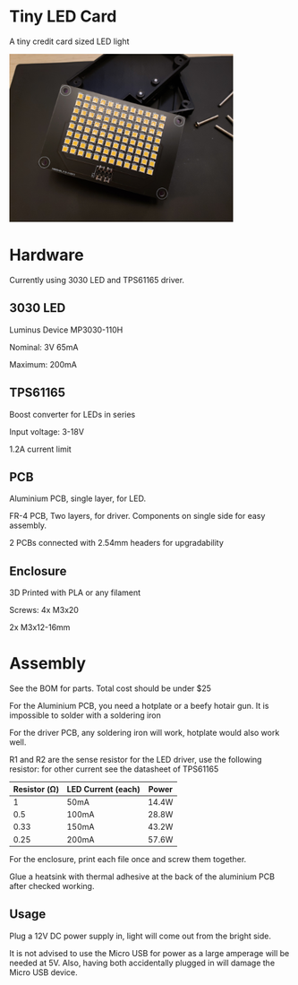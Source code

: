 # Tiny LED Card
 A tiny credit card sized LED light
 
 <img src="/Pictures/alu-led-pcb.jpg" width="400">

# Hardware
 Currently using 3030 LED and TPS61165 driver.

## 3030 LED
 Luminus Device MP3030-110H
 
 Nominal: 3V 65mA
 
 Maximum: 200mA

## TPS61165
 Boost converter for LEDs in series

 Input voltage: 3-18V
 
 1.2A current limit

## PCB
 Aluminium PCB, single layer, for LED.
 
 FR-4 PCB, Two layers, for driver.
 Components on single side for easy assembly.
 
 2 PCBs connected with 2.54mm headers for upgradability 

## Enclosure
 3D Printed with PLA or any filament
 
 Screws: 4x M3x20
 
 2x M3x12-16mm 
 
# Assembly
 See the BOM for parts.
 Total cost should be under $25

 For the Aluminium PCB, you need a hotplate or a beefy hotair gun.
 It is impossible to solder with a soldering iron 
 
 For the driver PCB, any soldering iron will work, hotplate would also work well.
 
 R1 and R2 are the sense resistor for the LED driver, use the following resistor: 
  for other current see the datasheet of TPS61165
 
 | Resistor (Ω)  | LED Current (each) | Power | 
| ------------- | ------------- | ------------- |
| 1  | 50mA  | 14.4W |
| 0.5  | 100mA  | 28.8W |
| 0.33  | 150mA  | 43.2W |
| 0.25  | 200mA  | 57.6W |

 For the enclosure, print each file once and screw them together.
 
 Glue a heatsink with thermal adhesive at the back of the aluminium PCB after checked working.

## Usage
 Plug a 12V DC power supply in, light will come out from the bright side.
 
 It is not advised to use the Micro USB for power as a large amperage will be needed at 5V. Also, having both accidentally plugged in will damage the Micro USB device.
